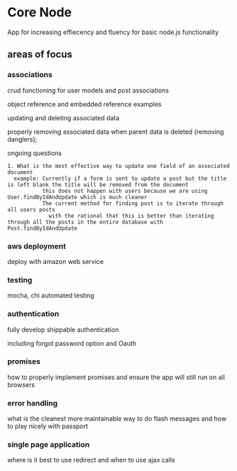 # Core Node 

App for increasing effiecency and fluency for basic node.js functionality

## areas of focus

### associations

crud functioning for user models and post associations

object reference and embedded reference examples

updating and deleting associated data

properly removing associated data when parent data is deleted (removing danglers);

ongoing questions

```
1. What is the most effective way to update one field of an associated document
  example: Currently if a form is sent to update a post but the title is left blank the title will be removed from the document
           this does not happen with users because we are using User.findByIdAndUpdate which is much cleaner
           The current method for finding post is to iterate through all users posts
             with the rational that this is better than iterating through all the posts in the entire database with Post.findByIdAndUpdate
```

### aws deployment

deploy with amazon web service 

### testing

mocha, chi automated testing

### authentication

fully develop shippable authentication 

including forgot password option and Oauth

### promises

how to properly implement promises and ensure the app will still run on all browsers

### error handling

what is the cleanest more maintainable way to do flash messages and how to play nicely with passport

### single page application

where is it best to use redirect and when to use ajax calls


